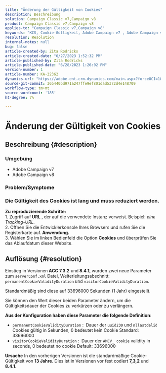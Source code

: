 ```yaml
---
title: "Änderung der Gültigkeit von Cookies"
description: Beschreibung
solution: Campaign Classic v7,Campaign v8
product: Campaign Classic v7,Campaign v8
applies-to: "Campaign Classic v7,Campaign v8"
keywords: "KCS, Cookie-Gültigkeit, Adobe Campaign v7 , Adobe Campaign v8"
resolution: Resolution
internal-notes: null
bug: false
article-created-by: Zita Rodricks
article-created-date: "6/27/2023 1:52:32 PM"
article-published-by: Zita Rodricks
article-published-date: "6/28/2023 1:26:02 PM"
version-number: 1
article-number: KA-22362
dynamics-url: "https://adobe-ent.crm.dynamics.com/main.aspx?forceUCI=1&pagetype=entityrecord&etn=knowledgearticle&id=b31e3fd7-f114-ee11-8f6e-6045bd006704"
source-git-commit: 36b440bd971a247ffe9ef801dad5372d4e148709
workflow-type: tm+mt
source-wordcount: '185'
ht-degree: 7%

---
```


# Änderung der Gültigkeit von Cookies

## Beschreibung {#description}


### Umgebung

- Adobe Campaign v7
- Adobe Campaign v8


### Problem/Symptome

### Die Gültigkeit des Cookies ist lang und muss reduziert werden.

<b>Zu reproduzierende Schritte:</b>
<br>1. Zugriff auf<b> URL</b> , der auf die verwendete Instanz verweist. Beispiel: *eine Tracking-URL.*
<br>2. Öffnen Sie die Entwicklerkonsole Ihres Browsers und rufen Sie die Registerkarte auf.<b> Anwendung.</b>
<br>3. Wählen Sie im linken Bedienfeld die Option <b>Cookies</b> und überprüfen Sie das Ablaufdatum dieser Website.










## Auflösung {#resolution}


Einstieg in Versionen<b> ACC 7.3.2</b> und<b> 8.4.1</b>, wurden zwei neue Parameter zum `serverConf.xml` Datei, Weiterleitungsabschnitt:
`permanentCookieValidityDuration` und `visitorCookieValidityDuration`.

Standardmäßig sind diese auf 33696000 Sekunden (1 Jahr) eingestellt.

Sie können den Wert dieser beiden Parameter ändern, um die Gültigkeitsdauer der Cookies zu verkürzen oder zu verlängern. 

<b>Aus der Konfiguration haben diese Parameter die folgende Definition:</b>

- `permanentCookieValidityDuration` :  Dauer der `uuid230` und `nllastdelid` Cookies gültig in Sekunden, 0 bedeutet kein Cookie Standard: 33696000
- `visitorCookieValidityDuration` :  Dauer der `AMCV_ cookie` validity in seconds, 0 bedeutet no cookie Default: 33696000



<b>Ursache</b>
In den vorherigen Versionen ist die standardmäßige Cookie-Gültigkeit von <b>13 Jahre</b>. Dies ist in Versionen vor fest codiert <b>7,3,2</b> und <b>8.4.1</b>.
